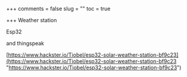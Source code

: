 +++
comments = false
slug = ""
toc = true

+++
Weather station

Esp32

and thingspeak

[https://www.hackster.io/Tiobel/esp32-solar-weather-station-bf9c23](https://www.hackster.io/Tiobel/esp32-solar-weather-station-bf9c23 "https://www.hackster.io/Tiobel/esp32-solar-weather-station-bf9c23")